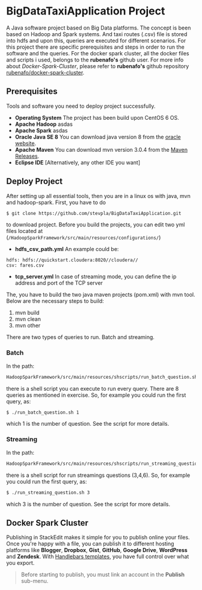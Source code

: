 # BigDataTaxiApplication Project

A Java software project based on Big Data platforms. The concept is been based on Hadoop and Spark systems. And taxi routes (.csv) file is stored into hdfs and upon this, queries are executed for different scenarios. For this project there are specific prerequisites and steps in order to run the software and the queries.
For the docker spark cluster, all the docker files and scripts i used, belongs to the **rubenafo's** github user. For more info about *Docker-Spark-Cluster*, please refer to **rubenafo's** github repository  [rubenafo/docker-spark-cluster](https://github.com/rubenafo/docker-spark-cluster).


## Prerequisites

Tools and software you need to deploy project successfully. 
* **Operating System**
The project has been build upon CentOS 6 OS.
* **Apache Hadoop**
asdas
* **Apache Spark**
asdas
* **Oracle Java SE 8**
You can download java version 8 from the [oracle website](https://www.oracle.com/technetwork/java/javase/downloads/jdk8-downloads-2133151.html).
* **Apache Maven**
You can download mvn version 3.0.4 from the [Maven Releases](https://maven.apache.org/docs/3.0.4/release-notes.html).
* **Eclipse IDE** [Alternatively, any other IDE you want]

## Deploy Project

After setting up all essential tools, then you are in a linux os with java, mvn and hadoop-spark. First, you have to do 
```sh
$ git clone https://github.com/stevpla/BigDataTaxiApplication.git
```
to download project. Before you build the projects, you can edit two yml files located at (```/HadoopSparkFramework/src/main/resources/configurations/```)
* **hdfs_csv_path.yml**
An example could be:
```
hdfs: hdfs://quickstart.cloudera:8020//cloudera//
csv: fares.csv
```
* **tcp_server.yml**
In case of streaming mode, you can define the ip address and port of the TCP server

The, you have to build the two java maven projects (pom.xml) with mvn tool. Below are the necessary steps to build:
1. mvn build
2. mvn clean
3. mvn other

There are two types of queries to run. Batch and streaming. 
### Batch
In the path:
```sh
HadoopSparkFramework/src/main/resources/shscripts/run_batch_question.sh
```
there is a shell script you can execute to run every query. There are 8 queries as mentioned in exercise. So, for example you could run the first query, as:
```sh
$ ./run_batch_question.sh 1
```
which 1 is the number of question. See the script for more details.
### Streaming
In the path:
```sh
HadoopSparkFramework/src/main/resources/shscripts/run_streaming_question.sh
```
there is a shell script for run streamings questions (3,4,6).
So, for example you could run the first query, as:
```sh
$ ./run_streaming_question.sh 3
```
which 3 is the number of question. See the script for more details.

## Docker Spark Cluster

Publishing in StackEdit makes it simple for you to publish online your files. Once you're happy with a file, you can publish it to different hosting platforms like **Blogger**, **Dropbox**, **Gist**, **GitHub**, **Google Drive**, **WordPress** and **Zendesk**. With [Handlebars templates](http://handlebarsjs.com/), you have full control over what you export.

> Before starting to publish, you must link an account in the **Publish** sub-menu.

